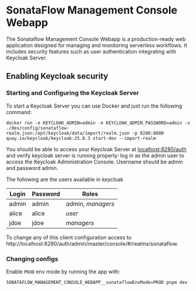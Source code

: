 # SonataFlow Management Console Webapp

The Sonataflow Management Console Webapp is a production-ready web application designed for managing and monitoring serverless workflows. It includes security features such as user authentication integrating with Keycloak Server.

## Enabling Keycloak security

### Starting and Configuring the Keycloak Server

To start a Keycloak Server you can use Docker and just run the following command:

```
docker run -e KEYCLOAK_ADMIN=admin -e KEYCLOAK_ADMIN_PASSWORD=admin -v ./dev/config/sonataflow-realm.json:/opt/keycloak/data/import/realm.json -p 8280:8080 quay.io/keycloak/keycloak:25.0.3 start-dev --import-realm
```

You should be able to access your Keycloak Server at [localhost:8280/auth](http://localhost:8280)
and verify keycloak server is running properly: log in as the admin user to access the Keycloak Administration Console.
Username should be admin and password admin.

The following are the users available in keycloak

| Login | Password | Roles               |
| ----- | -------- | ------------------- |
| admin | admin    | _admin_, _managers_ |
| alice | alice    | _user_              |
| jdoe  | jdoe     | _managers_          |

To change any of this client configuration access to http://localhost:8280/auth/admin/master/console/#/realms/sonataflow.

### Changing configs

Enable `PROD` env mode by running the app with:

`SONATAFLOW_MANAGEMENT_CONSOLE_WEBAPP__sonataflowEnvMode=PROD pnpm dev`

